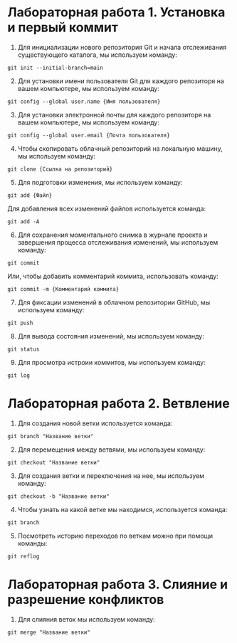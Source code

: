 # Лабораторная работа 1. Установка и первый коммит

1. Для инициализации нового репозитория Git и начала отслеживания существующего каталога, мы используем команду:

`git init --initial-branch=main`

2. Для установки имени пользователя Git для каждого репозиторя на вашем компьютере, мы используем команду:

`git config --global user.name {Имя пользователя}`

3. Для установки электронной почты для каждого репозиторя на вашем компьютере, мы используем команду:

`git config --global user.email {Почта пользователя}`

4. Чтобы скопировать облачный репозиторий на локальную машину, мы используем команду:

`git clone {Ссылка на репозиторий}`

5. Для подготовки изменения, мы используем команду:

`git add {Файл}` 

Для добавления всех изменений файлов используется команда:

`git add -A`

6. Для сохранения моментального снимка в журнале проекта и завершения процесса отслеживания изменений, мы используем команду:

`git commit`

Или, чтобы добавить комментарий коммита, использовать команду:

`git commit -m {Комментарий коммита}`

7. Для фиксации изменений в облачном репозитории GitHub, мы используем команду:

`git push`

8. Для вывода состояния изменений, мы используем команду:

`git status`

9. Для просмотра истроии коммитов, мы используем команду:

`git log`

# Лабораторная работа 2. Ветвление

1. Для создания новой ветки используется команда:

`git branch "Название ветки"`

2. Для перемещения между ветвями, мы используем команду:

`git checkout "Название ветки"`

3. Для создания ветки и переключения на нее, мы используем команду:

`git checkout -b "Название ветки"`

4. Чтобы узнать на какой ветке мы находимся, используется команда:

`git branch`

5. Посмотреть историю переходов по веткам можно при помощи команды:

`git reflog`

# Лабораторная работа 3. Слияние и разрешение конфликтов

1. Для слияния веток мы используем команду:

`git merge "Название ветки"`



